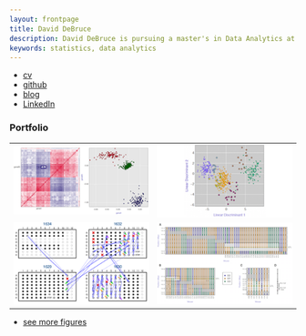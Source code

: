 ```yaml
---
layout: frontpage
title: David DeBruce
description: David DeBruce is pursuing a master's in Data Analytics at The George Washington University.
keywords: statistics, data analytics
---
```


<div class="navbar">
  <div class="navbar-inner">
      <ul class="nav">
          <li><a href="{{ BASE_PATH }}/assets/broman_cv.pdf">cv</a></li>
          <li><a href="https://github.com/bsharvey">github</a></li>
          <li><a href="http://kbroman.org/blog">blog</a></li>
          <li><a href="https://www.linkedin.com/in/benjamin-harvey-ph-d-1928839a/">LinkedIn</a></li>
      </ul>
  </div>
</div>

### <a name="Portfolio"></a>Portfolio

<table class="wide">
<tr>
  <td class="left">
    <a href="pages/publpics/heatmap.html">
        <img src="assets/publpics/iplotCorr.png" alt="R/qtlcharts example" title="Heatmap"/>
    </a>
  </td>
  <td class="right">
    <a href="pages/publpics/pairplot.html">
        <img src="assets/publpics/tian2016_fig4.png" alt="Tian et
        al. (2016) Fig 4" title="Pair Plot"/>
    </a>
  </td>
</tr>
<tr>
  <td class="left">
    <a href="pages/publpics/diagonal.html">
        <img src="assets/publpics/samplemixups_fig7.png" alt="Broman et al. (2013) Fig 7" title="diagonal"/>
    </a>
  </td>
  <td class="right">
    <a href="pages/publpics/F1score.html">
        <img src="assets/publpics/isletc6_fig4.png" alt="Tian et al. (2015) Fig 4" title="F1score"/>
    </a>
  </td>
</tr>
</table>

<div class="navbar">
  <div class="navbar-inner">
      <ul class="nav">
          <li><a href="morefigs.html">see more figures</a></li>
      </ul>
  </div>
</div>
